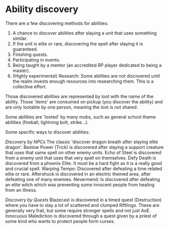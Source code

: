 # Ability discovery

There are a few discovering methods for abilities:

1. A chance to discover abilities after slaying a unit that uses something similar.
2. If the unit is elite or rare, discovering the spell after slaying it is guaranteed.
3. Finishing quests.
4. Participating in events.
5. Being taught by a mentor (an accredited RP player dedicated to being a master).
6. (Highly experimental) Research: Some abilities are not discovered until the realm invests enough resources into researching them. This is a collective effort.

Those discovered abilities are represented by loot with the name of the ability. Those 'items' are consumed on pickup (you discover the ability) and are only lootable by one person, meaning the loot is not shared.

Some abilities are 'looted' by many mobs, such as general school theme abilities (fireball, lightning bolt, strike...).

Some specific ways to discover abilities:

*Discovery by NPCs*
The classic 'discover dragon breath after slaying elite dragon'.
Bestow Power (Trick) is discovered after slaying a support creature that uses that same spell on other enemy units.
Echo of Steel is discovered from a enemy unit that uses that very spell on themselves.
Defy Death is discovered from a phoenix Elite. It must be a hard fight as it is a really good and crucial spell.
Warping Tempo: Discovered after defeating a time related elite or rare.
Aftershock is discovered in an electric themed area, after defeating one of many enemies.
Nevermend: Is discovered after defeating an elite witch which was preventing some innocent people from healing from an illness.


*Discovery by Quests*
Blazecast is discovered in a timed quest (Destruction) where you have to slay a lot of scattered and clumped Riftlings. These are generally very frail, but some require stronger spells and not just AoE. 
Innocuous Malediction is discovered through a quest given by a priest of some kind who wants to protect people form curses.

